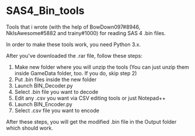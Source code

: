 # SAS4_Bin_tools
Tools that i wrote (with the help of BowDown097#8946, NkIsAwesome#5882 and trainy#1000) for reading SAS 4 .bin files.

In order to make these tools work, you need Python 3.x.

After you've downloaded the .rar file, follow these steps:

1. Make new folder where you will unzip the tools (You can just unzip them inside GameData folder, too. If you do, skip step 2)
2. Put .bin files inside the new folder
3. Launch BIN_Decoder.py
4. Select .bin file you want to decode
5. Edit any .csv you want via CSV editing tools or just Notepad++
6. Launch BIN_Encoder.py
7. Select .csv file you want to encode

After these steps, you will get the modified .bin file in the Output folder which should work.
